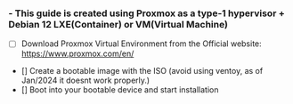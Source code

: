 ### - This guide is created using Proxmox as a type-1 hypervisor + Debian 12 LXE(Container) or VM(Virtual Machine)
- [ ] Download Proxmox Virtual Environment from the Official website: https://www.proxmox.com/en/
- [] Create a bootable image with the ISO (avoid using ventoy, as of Jan/2024 it doesnt work properly.)
- [] Boot into your bootable device and start installation
